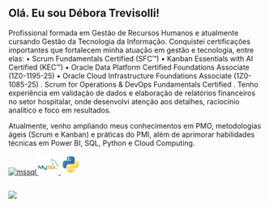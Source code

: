 ## Olá. Eu sou Débora Trevisolli! 

Profissional formada em Gestão de Recursos Humanos e atualmente cursando Gestão da Tecnologia da Informação.
Conquistei certificações importantes que fortalecem minha atuação em gestão e tecnologia, entre elas:
• Scrum Fundamentals Certified (SFC™)
• Kanban Essentials with AI Certified (KEC™)
• Oracle Data Platform Certified Foundations Associate (1Z0-1195-25)
• Oracle Cloud Infrastructure Foundations Associate (1Z0-1085-25)
. Scrum for Operations & DevOps Fundamentals Certified
.
Tenho experiência em validação de dados e elaboração de relatórios financeiros no setor hospitalar, onde desenvolvi atenção aos detalhes, raciocínio analítico e foco em resultados.

Atualmente, venho ampliando meus conhecimentos em PMO, metodologias ágeis (Scrum e Kanban) e práticas do PMI, além de aprimorar habilidades técnicas em Power BI, SQL, Python e Cloud Computing.

           

<p align="left"> <a href="https://www.microsoft.com/en-us/sql-server" target="_blank" rel="noreferrer"> <img src="https://www.svgrepo.com/show/303229/microsoft-sql-server-logo.svg" alt="mssql" width="40" height="40"/> </a> <a href="https://www.mysql.com/" target="_blank" rel="noreferrer"> <img src="https://raw.githubusercontent.com/devicons/devicon/master/icons/mysql/mysql-original-wordmark.svg" alt="mysql" width="40" height="40"/> </a> <a href="https://www.python.org" target="_blank" rel="noreferrer"> <img src="https://raw.githubusercontent.com/devicons/devicon/master/icons/python/python-original.svg" alt="python" width="40" height="40"/> </a> </p>           
          
  
##

<div>
 
  <a href="https://www.linkedin.com/in/debora-trevisolli-roncardi" target="_blank"><img src="https://img.shields.io/badge/-LinkedIn-%230077B5?style=for-the-badge&logo=linkedin&logoColor=white" target="_blank"></a> 

  </div>



